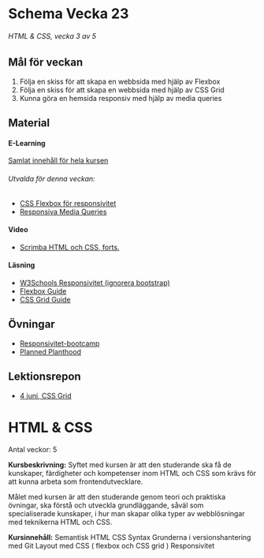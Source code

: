 # Schema Vecka 23
###### HTML & CSS, vecka 3 av 5

## Mål för veckan
1. Följa en skiss för att skapa en webbsida med hjälp av Flexbox
2. Följa en skiss för att skapa en webbsida med hjälp av CSS Grid
3. Kunna göra en hemsida responsiv med hjälp av media queries
## Material
#### E-Learning
[Samlat innehåll för hela kursen](https://github.com/Lexicon-Frontend-2024/e-learning-material/edit/main/README.md)
###### Utvalda för denna veckan:
* [CSS Flexbox för responsivitet](https://app.pluralsight.com/library/courses/css-flexbox-creating-responsive-pages/table-of-contents)
* [Responsiva Media Queries](https://app.pluralsight.com/ilx/video-courses/clips/d07c4580-660e-4427-8972-3f7ea5874301)
#### Video
* [Scrimba HTML och CSS, forts.](https://scrimba.com/learn/htmlandcss)
#### Läsning
* [W3Schools Responsivitet (ignorera bootstrap)](https://www.w3schools.com/html/html_responsive.asp)
* [Flexbox Guide](https://css-tricks.com/snippets/css/a-guide-to-flexbox/)
* [CSS Grid Guide](https://grid.malven.co/)


## Övningar
* [Responsivitet-bootcamp](https://github.com/Lexicon-Frontend-2024/exercise-html-css-responsivity)
* [Planned Planthood](https://github.com/Lexicon-Frontend-2024/exercise-html-css-planned-planthood)

## Lektionsrepon
* [4 juni, CSS Grid](https://github.com/Lexicon-Frontend-2024/lecture-4-june)




# HTML & CSS
Antal veckor: 5

**Kursbeskrivning:** Syftet med kursen är att den studerande ska få de kunskaper, färdigheter och kompetenser inom HTML och CSS som krävs för att kunna arbeta som frontendutvecklare. 

Målet med kursen är att den studerande genom teori och praktiska 
övningar, ska förstå och utveckla grundläggande, såväl som  
specialiserade kunskaper, i hur man skapar olika typer av webblösningar  
med teknikerna HTML och CSS. 

**Kursinnehåll:** 
Semantisk HTML
CSS Syntax 
Grunderna i versionshantering med Git
Layout med CSS ( flexbox och CSS grid )
Responsivitet
